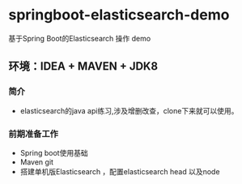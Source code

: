 # springboot-elasticsearch-demo
基于Spring Boot的Elasticsearch 操作 demo

## 环境：IDEA + MAVEN + JDK8
### 简介
* elasticsearch的java api练习,涉及增删改查，clone下来就可以使用。 

### 前期准备工作
* Spring boot使用基础
* Maven git
* 搭建单机版Elasticsearch ，配置elasticsearch head 以及node

 

